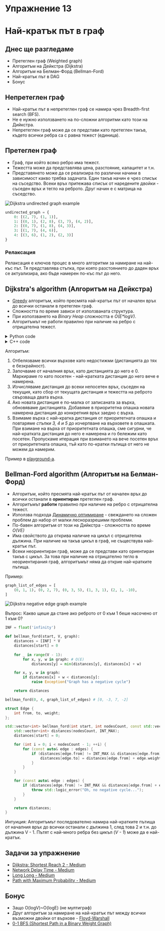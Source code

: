 # Упражнение 13

# Най-кратък път в граф

## Днес ще разгледаме

- Претеглен граф (Weighted graph)
- Алгоритъм на Дейкстра (Dijkstra)
- Алгоритъм на Белман-Форд (Bellman-Ford)
- Най-кратък път в DAG
- Бонус

## Непретеглен граф

- Най-кратък път в непретеглен граф се намира чрез Breadth-first search (BFS).
- Не е нужно използването на по-сложни алгоритми като този на Дийкстра.
- Непретеглен граф може да се представи като претеглен такъв, където всички ребра са с равна тежест (единица).

## Претеглен граф

- Граф, при който всяко ребро има тежест.
- Тежестта може да представлява цена, разстояние, капацитет и т.н.
- Представянето може да се реализира по различни начини в зависимост какво трябва задачата. Един такъв начин е чрез списък на съседство. Всеки връх притежава списък от наредените двойки - съседен връх и тегло на реброто. Друг начин е с матрица на съседство.

![Dijkstra undirected graph example](media/dijkstra_undirected_graph.png)

```python
undirected_graph = {
    0: [(2, 7), (1, 1)],
    1: [(0, 1), (2, 8), (3, 7), (4, 2)],
    2: [(0, 7), (1, 8), (4, 3)],
    3: [(1, 7), (4, 6)],
    4: [(3, 6), (1, 2), (2, 3)]    
}
```

### Релаксация
Релаксация е ключов процес в много алгоритми за намиране на най-къс път. Тя представлява стъпка, при която разстоянието до даден връх се актуализира, ако бъде намерен по-къс път до него.

## Dijkstra's algorithm (Алгоритъм на Дейкстра)

- [Greedy](https://en.wikipedia.org/wiki/Greedy_algorithm) алгоритъм, който пресмята най-кратък път от начален връх до всички останали в претеглен граф.
- Сложността по време зависи от използваната структура.
- При използването на *Binary Heap* сложността е *O(E\*logV)*.
- Алгоритъмът не работи правилно при наличие на ребро с отрицателна тежест.


<details>
  <summary>Python code</summary>

```python
from heapq import heappop, heappush

INF = float('infinity')

def dijkstra(start, V, graph):
    distances = [INF] * V
    distances[start] = 0

    visited = set()
    
    pq = [(0, start)]
    
    while pq:
        total_weight, current = heappop(pq)
        
        if current in visited:
            continue
        visited.add(current)
        
        for neighb, added_weight in graph[current]:
            if neighb in visited:
                continue
                
            new_weight = total_weight + added_weight
            
            if distances[neighb] == INF or new_weight < distances[neighb]:
                distances[neighb] = new_weight
                heappush(pq, (new_weight, neighb))
    
    return distances

dijkstra(0, 5, undirected_graph) # [0, 1, 6, 8, 3]
```


</details>


<details>
  <summary>C++ code</summary>

```c++
struct Edge {
    int to, weight;
};

struct Node {
	int index, distance;

	bool operator<(const Node& other) const {
		return distance > other.distance;
	}
};

std::vector<int> dijkstra(int start, int V, std::unordered_map<int, std::vector<Edge>>& graph) {
    std::vector<int> distances(V, INT_MAX);
    distances[start] = 0;

    std::unordered_set<int> visited;
    std::priority_queue<Node> nextToProcess;
    nextToProcess.push({ start, 0 });

    while (!nextToProcess.empty()) {
        auto currentNode = nextToProcess.top();
        nextToProcess.pop();

        if (visited.count(currentNode.index)) continue;
        visited.insert(currentNode.index);

        for (const auto& edge : graph[currentNode.index]) {
            if (visited.count(edge.to)) continue;

            int newWeight = currentNode.distance + edge.weight;
            if (newWeight < distances[edge.to]) {
                distances[edge.to] = newWeight;
                nextToProcess.push({ edge.to, newWeight });
            }
        }
    }

    return distances;
}
```
  
</details>

Алгоритъм:
1. Отбелязваме всички върхове като недостижми (дистанцията до тях е безкрайност).
2. Започваме от началния връх, като дистанцията до него е 0. Маркираме го като посетен - най-кратката дистанция до него вече е намерена.
3. Изчисляваме дистанция до всеки непосетен връх, съседен на текущия, като сбор от текущата дистанция и тежестта на реброто свързваща двата върха.
4. Ако новата дистанция е по-малка от записаната за върха, обновяваме дистанцията. Добавяме в приоритетна опашка новата намерена дистанция до конкретния връх заедно с върха.
5. Взимаме върха с най-кратка дистанция от приоритетната опашка и повтаряме *стъпки 3, 4 и 5* до изчерпване на върховете в опашката. При взимане на върха от приоритетната опашка,
сме сигурни, че най-кратката дистанция до него е намерена и го бележим като посетен. Пропускаме итерация при взимането на вече посетен връх от приоритетната опашка, тъй като по-кратки пътища от него не можем да намерим.

Пример в [playground-а](playground_13.ipynb).

## Bellman-Ford algorithm (Алгоритъм на Белман-Форд)

- Алгоритъм, който пресмята най-кратък път от начален връх до всички останали в **ориентиран** претеглен граф.
- Алгоритъмът **работи** правилно при наличие на ребро с отрицателна тежест.
- Използва подхода [Динамично оптимиране](https://en.wikipedia.org/wiki/Dynamic_programming) - свеждането на сложен проблем до набор от малки лесноразрешими проблеми.
- По-бавен алгоритъм от този на Дийкстра - сложността по време *O(VE)*
- Има свойството да открива наличие на цикъл с отрицателна дължина. При наличие на такъв цикъл в граф, не съществува най-кратък път.
- Всеки неориентиран граф, може да се представи като ориентиран такъв с цикъл. За това при наличие на отрицателно тегло в неориентирания граф, алгоритъмът няма да открие най-кратките пътища.

Пример:
```python
graph_list_of_edges = [
    (0, 1, 1), (0, 2, 7), (0, 3, 5), (1, 3, 1), (2, 1, -10),
]
```

![Dijkstra negative edge graph example](media/dijkstra_negative_edge_graph.png)

Въпрос: Какво щеше да стане ако реброто от 0 към 1 беше насочено от 1 към 0? 

```python
INF = float('infinity')

def bellman_ford(start, V, graph):
    distances = [INF] * V
    distances[start] = 0
    
    for _ in range(V - 1):
        for x, y, w in graph: # O(E)
            distances[y] = min(distances[y], distances[x] + w)

    for x, y, w in graph: 
        if distances[x] + w < distances[y]:
            raise Exception("Graph has a negative cycle")

    return distances

bellman_ford(0, 4, graph_list_of_edges) # [0, -3, 7, -2]
```

```c++
struct Edge {
    int from, to, weight;
};

std::vector<int> bellman_ford(int start, int nodesCount, const std::vector<Edge>& edges) {
    std::vector<int> distances(nodesCount, INT_MAX);
    distances[start] = 0;

    for (int i = 0; i < nodesCount - 1; ++i) {
        for (const auto& edge : edges) {
            if (distances[edge.from] != INT_MAX && distances[edge.from] + edge.weight < distances[edge.to]) {
                distances[edge.to] = distances[edge.from] + edge.weight;
            }
        }
    }

    for (const auto& edge : edges) {
        if (distances[edge.from] != INT_MAX && distances[edge.from] + edge.weight < distances[edge.to]) {
            throw std::logic_error("Oh, no negative cycle...");
        }
    }

    return distances;
}
```

Интуиция: Алгоритъмът последователно намира най-кратките пътища от началния връх до всички останали с дължина 1, след това 2 и т.н. до дължина V - 1. Пътят с най-много ребра без цикъл (*V - 1*) може да е най-кратък.

## Задачи за упражнение

- [Dijkstra: Shortest Reach 2 - Medium](https://www.hackerrank.com/challenges/dijkstrashortreach/problem)
- [Network Delay Time - Medium](https://leetcode.com/problems/network-delay-time)
- [Long Long - Medium](https://www.hackerrank.com/contests/sda-hw-11/challenges/long-long)
- [Path with Maximum Probability - Medium](https://leetcode.com/problems/path-with-maximum-probability)

## Бонус
- Защо O(logV)~O(logE) (не мултиграф)
- Друг алгоритъм за намиране на най-кратък път между всички възможни двойки от върхове - [Floyd-Warshall](https://en.wikipedia.org/wiki/Floyd%E2%80%93Warshall_algorithm)
- [0-1 BFS (Shortest Path in a Binary Weight Graph)](https://www.geeksforgeeks.org/0-1-bfs-shortest-path-binary-graph/)


